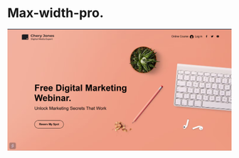 # Max-width-pro.
<a href="https://github.com/Uniquesoul14/Max-width-pro./tree/main/main%20project"><img src="outputm.png"></a>
